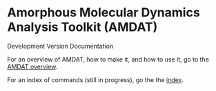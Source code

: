# Amorphous Molecular Dynamics Analysis Toolkit (AMDAT)
Development Version Documentation

For an overview of AMDAT, how to make it, and how to use it, go to the [AMDAT overview](Manual/overview.md).

For an index of commands (still in progress), go the the [index](Manual/index.md).

